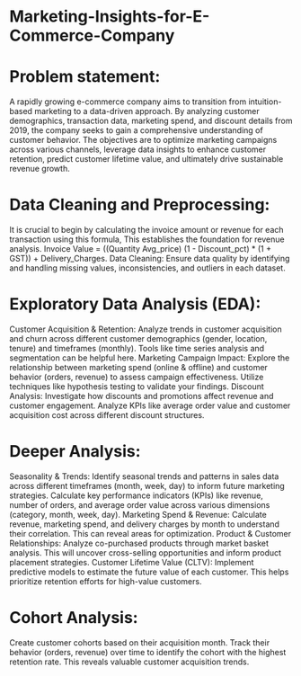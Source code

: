 # Marketing-Insights-for-E-Commerce-Company

# Problem statement:
A rapidly growing e-commerce company aims to transition from intuition-based marketing to a data-driven approach. By analyzing customer demographics, transaction data, marketing spend, and discount details from 2019, the company seeks to gain a comprehensive understanding of customer behavior. The objectives are to optimize marketing campaigns across various channels, leverage data insights to enhance customer retention, predict customer lifetime value, and ultimately drive sustainable revenue growth.

# Data Cleaning and Preprocessing:
It is crucial to begin by calculating the invoice amount or revenue for each transaction using this formula, This establishes the foundation for revenue analysis.
Invoice Value = ((Quantity Avg_price) (1 - Discount_pct) * (1 + GST)) + Delivery_Charges.
Data Cleaning: Ensure data quality by identifying and handling missing values, inconsistencies, and outliers in each dataset.

# Exploratory Data Analysis (EDA):
Customer Acquisition & Retention: Analyze trends in customer acquisition and churn across different customer demographics (gender, location, tenure) and timeframes (monthly). Tools like time series analysis and segmentation can be helpful here.
Marketing Campaign Impact: Explore the relationship between marketing spend (online & offline) and customer behavior (orders, revenue) to assess campaign effectiveness. Utilize techniques like hypothesis testing to validate your findings.
Discount Analysis: Investigate how discounts and promotions affect revenue and customer engagement. Analyze KPIs like average order value and customer acquisition cost across different discount structures.

# Deeper Analysis:
Seasonality & Trends: Identify seasonal trends and patterns in sales data across different timeframes (month, week, day) to inform future marketing strategies.
Calculate key performance indicators (KPIs) like revenue, number of orders, and average order value across various dimensions (category, month, week, day).
Marketing Spend & Revenue: Calculate revenue, marketing spend, and delivery charges by month to understand their correlation. This can reveal areas for optimization.
Product & Customer Relationships: Analyze co-purchased products through market basket analysis. This will uncover cross-selling opportunities and inform product placement strategies.
Customer Lifetime Value (CLTV): Implement predictive models to estimate the future value of each customer. This helps prioritize retention efforts for high-value customers.

# Cohort Analysis:
Create customer cohorts based on their acquisition month. Track their behavior (orders, revenue) over time to identify the cohort with the highest retention rate. This reveals valuable customer acquisition trends.
